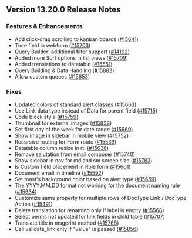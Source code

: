 ## Version 13.20.0 Release Notes

### Features & Enhancements

- Add click-drag scrolling to kanban boards ([#15641](https://github.com/finergyrs/finergy/pull/15641))
- Time field in webform ([#15703](https://github.com/finergyrs/finergy/pull/15703))
- Query Builder: additional filter support ([#14102](https://github.com/finergyrs/finergy/pull/14102))
- Added more Sort options in list views ([#15709](https://github.com/finergyrs/finergy/pull/15709))
- Added translations to datatable ([#15551](https://github.com/finergyrs/finergy/pull/15551))
- Query Building & Data Handling ([#15883](https://github.com/finergyrs/finergy/pull/15883))
- Allow custom queues ([#15653](https://github.com/finergyrs/finergy/pull/15653))

### Fixes

- Updated colors of standard alert classes ([#15663](https://github.com/finergyrs/finergy/pull/15663))
- Use Link data type instead of Data for parent field ([#15715](https://github.com/finergyrs/finergy/pull/15715))
- Code block style ([#15759](https://github.com/finergyrs/finergy/pull/15759))
- Thumbnail for external images  ([#15838](https://github.com/finergyrs/finergy/pull/15838))
- Set first day of the week for date range ([#15669](https://github.com/finergyrs/finergy/pull/15669))
- Show image in sidebar in mobile view ([#15752](https://github.com/finergyrs/finergy/pull/15752))
- Recursive routing for Form route ([#15539](https://github.com/finergyrs/finergy/pull/15539))
- Datatable column resize in rtl ([#15636](https://github.com/finergyrs/finergy/pull/15636))
- Remove salutation from email composer ([#15740](https://github.com/finergyrs/finergy/pull/15740))
- Show sidebar in nav for md and sm screen size ([#15783](https://github.com/finergyrs/finergy/pull/15783))
- Is Custom field placement in Role form ([#15601](https://github.com/finergyrs/finergy/pull/15601))
- Document email in timeline ([#15592](https://github.com/finergyrs/finergy/pull/15592))
- Set toast's background color based on alert type ([#15659](https://github.com/finergyrs/finergy/pull/15659))
- The YYYY.MM.DD format not working for the document naming rule ([#15634](https://github.com/finergyrs/finergy/pull/15634))
- Customize same property for multiple rows of DocType Link / DocType Action ([#15491](https://github.com/finergyrs/finergy/pull/15491))
- Delete translation for renaming only if label is empty ([#15568](https://github.com/finergyrs/finergy/pull/15568))
- Select perms not updated for link fields in child table ([#15707](https://github.com/finergyrs/finergy/pull/15707))
- Translate title in msgprint method ([#15768](https://github.com/finergyrs/finergy/pull/15768))
- Call validate_link only if "value" is passed ([#15856](https://github.com/finergyrs/finergy/pull/15856))